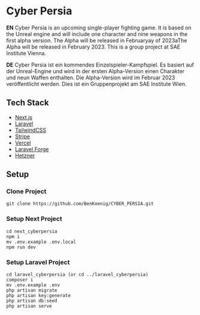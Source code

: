 # Cyber Persia

**EN**
Cyber Persia is an upcoming single-player fighting game. It is based on the Unreal engine and will include one character and nine weapons in the first alpha version. The Alpha will be released in Februaryay of 2023aThe Alpha will be released in February 2023. This is a group project at SAE Institute Vienna.

**DE**
Cyber Persia ist ein kommendes Einzelspieler-Kampfspiel. Es basiert auf der Unreal-Engine und wird in der ersten Alpha-Version einen Charakter und neun Waffen enthalten. Die Alpha-Version wird im Februar 2023 veröffentlicht werden. Dies ist ein Gruppenprojekt am SAE Institute Wien.

## Tech Stack

 - [Next.js](https://nextjs.org/)
 - [Laravel](https://laravel.com/)
 - [TailwindCSS](https://tailwindcss.com/)
 - [Stripe](https://stripe.com)
 - [Vercel](https://vercel.com/)
 - [Laravel Forge](https://forge.laravel.com/)
 - [Hetzner](https://www.hetzner.com/)

## Setup
### Clone Project
```
git clone https://github.com/BenKoenig/CYBER_PERSIA.git
```

### Setup Next Project
```
cd next_cyberpersia
npm i
mv .env.example .env.local
npm run dev
```

### Setup Laravel Project
```
cd laravel_cyberpersia (or cd ../laravel_cyberpersia)
composer i
mv .env.example .env
php artisan migrate
php artisan key:generate
php artisan db:seed
php artisan serve
```
